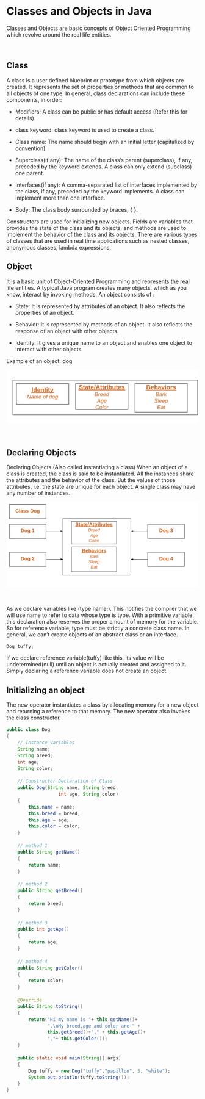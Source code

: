 # Classes and Objects in Java

Classes and Objects are basic concepts of Object Oriented Programming which revolve around the real life entities.

<br>

## Class
A class is a user defined blueprint or prototype from which objects are created.  It represents the set of properties or methods that are common to all objects of one type. In general, class declarations can include these components, in order: 

- Modifiers: A class can be public or has default access (Refer this for details).

- class keyword: class keyword is used to create a class.

- Class name: The name should begin with an initial letter (capitalized by convention).

- Superclass(if any): The name of the class’s parent (superclass), if any, preceded by the keyword extends. A class can only extend (subclass) one parent.

- Interfaces(if any): A comma-separated list of interfaces implemented by the class, if any, preceded by the keyword implements. A class can implement more than one interface.

- Body: The class body surrounded by braces, { }.

Constructors are used for initializing new objects. Fields are variables that provides the state of the class and its objects, and methods are used to implement the behavior of the class and its objects.
There are various types of classes that are used in real time applications such as nested classes, anonymous classes, lambda expressions.

## Object

It is a basic unit of Object-Oriented Programming and represents the real life entities.  A typical Java program creates many objects, which as you know, interact by invoking methods. An object consists of : 

- State: It is represented by attributes of an object. It also reflects the properties of an object.

- Behavior: It is represented by methods of an object. It also reflects the response of an object with other objects.

- Identity: It gives a unique name to an object and enables one object to interact with other objects.

Example of an object: dog

![Example of an object: dog](/gif_img/Blank-Diagram-Page-1-5.png)

<br>

## Declaring Objects
Declaring Objects (Also called instantiating a class)
When an object of a class is created, the class is said to be instantiated. All the instances share the attributes and the behavior of the class. But the values of those attributes, i.e. the state are unique for each object. A single class may have any number of instances.

![Example of an object: dog](/gif_img/Blank-Diagram-Page-1-3.png)

<br>

As we declare variables like (type name;). This notifies the compiler that we will use name to refer to data whose type is type. With a primitive variable, this declaration also reserves the proper amount of memory for the variable. So for reference variable, type must be strictly a concrete class name. In general, we can’t create objects of an abstract class or an interface.  

```java
Dog tuffy;
```
If we declare reference variable(tuffy) like this, its value will be undetermined(null) until an object is actually created and assigned to it. Simply declaring a reference variable does not create an object.


## Initializing an object
The new operator instantiates a class by allocating memory for a new object and returning a reference to that memory. The new operator also invokes the class constructor. 

```java
public class Dog
{
    // Instance Variables
    String name;
    String breed;
    int age;
    String color;
 
    // Constructor Declaration of Class
    public Dog(String name, String breed,
                   int age, String color)
    {
        this.name = name;
        this.breed = breed;
        this.age = age;
        this.color = color;
    }
 
    // method 1
    public String getName()
    {
        return name;
    }
 
    // method 2
    public String getBreed()
    {
        return breed;
    }
 
    // method 3
    public int getAge()
    {
        return age;
    }
 
    // method 4
    public String getColor()
    {
        return color;
    }
 
    @Override
    public String toString()
    {
        return("Hi my name is "+ this.getName()+
               ".\nMy breed,age and color are " +
               this.getBreed()+"," + this.getAge()+
               ","+ this.getColor());
    }
 
    public static void main(String[] args)
    {
        Dog tuffy = new Dog("tuffy","papillon", 5, "white");
        System.out.println(tuffy.toString());
    }
}
```




